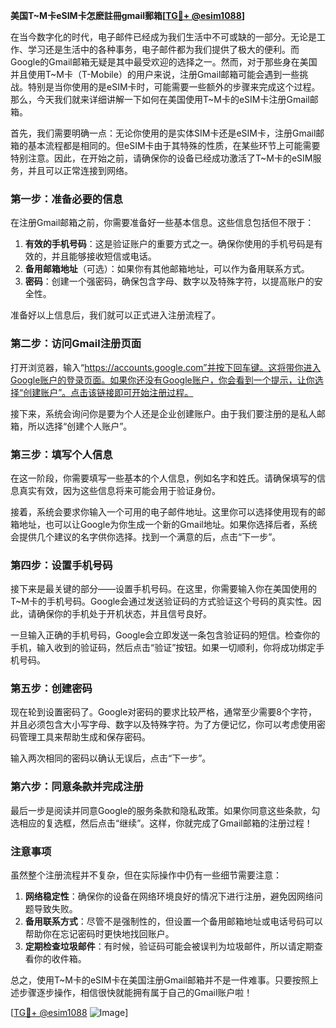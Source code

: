 **美国T~M卡eSIM卡怎麽註冊gmail郵箱[[TG💪+ @esim1088](https://t.me/s/esim1088)]**

在当今数字化的时代，电子邮件已经成为我们生活中不可或缺的一部分。无论是工作、学习还是生活中的各种事务，电子邮件都为我们提供了极大的便利。而Google的Gmail邮箱无疑是其中最受欢迎的选择之一。然而，对于那些身在美国并且使用T~M卡（T-Mobile）的用户来说，注册Gmail邮箱可能会遇到一些挑战。特别是当你使用的是eSIM卡时，可能需要一些额外的步骤来完成这个过程。那么，今天我们就来详细讲解一下如何在美国使用T~M卡的eSIM卡注册Gmail邮箱。

首先，我们需要明确一点：无论你使用的是实体SIM卡还是eSIM卡，注册Gmail邮箱的基本流程都是相同的。但eSIM卡由于其特殊的性质，在某些环节上可能需要特别注意。因此，在开始之前，请确保你的设备已经成功激活了T~M卡的eSIM服务，并且可以正常连接到网络。

### 第一步：准备必要的信息

在注册Gmail邮箱之前，你需要准备好一些基本信息。这些信息包括但不限于：

1. **有效的手机号码**：这是验证账户的重要方式之一。确保你使用的手机号码是有效的，并且能够接收短信或电话。
2. **备用邮箱地址**（可选）：如果你有其他邮箱地址，可以作为备用联系方式。
3. **密码**：创建一个强密码，确保包含字母、数字以及特殊字符，以提高账户的安全性。

准备好以上信息后，我们就可以正式进入注册流程了。

### 第二步：访问Gmail注册页面

打开浏览器，输入“https://accounts.google.com”并按下回车键。这将带你进入Google账户的登录页面。如果你还没有Google账户，你会看到一个提示，让你选择“创建账户”。点击该链接即可开始注册过程。

接下来，系统会询问你是要为个人还是企业创建账户。由于我们要注册的是私人邮箱，所以选择“创建个人账户”。

### 第三步：填写个人信息

在这一阶段，你需要填写一些基本的个人信息，例如名字和姓氏。请确保填写的信息真实有效，因为这些信息将来可能会用于验证身份。

接着，系统会要求你输入一个可用的电子邮件地址。这里你可以选择使用现有的邮箱地址，也可以让Google为你生成一个新的Gmail地址。如果你选择后者，系统会提供几个建议的名字供你选择。找到一个满意的后，点击“下一步”。

### 第四步：设置手机号码

接下来是最关键的部分——设置手机号码。在这里，你需要输入你在美国使用的T~M卡的手机号码。Google会通过发送验证码的方式验证这个号码的真实性。因此，请确保你的手机处于开机状态，并且信号良好。

一旦输入正确的手机号码，Google会立即发送一条包含验证码的短信。检查你的手机，输入收到的验证码，然后点击“验证”按钮。如果一切顺利，你将成功绑定手机号码。

### 第五步：创建密码

现在轮到设置密码了。Google对密码的要求比较严格，通常至少需要8个字符，并且必须包含大小写字母、数字以及特殊字符。为了方便记忆，你可以考虑使用密码管理工具来帮助生成和保存密码。

输入两次相同的密码以确认无误后，点击“下一步”。

### 第六步：同意条款并完成注册

最后一步是阅读并同意Google的服务条款和隐私政策。如果你同意这些条款，勾选相应的复选框，然后点击“继续”。这样，你就完成了Gmail邮箱的注册过程！

### 注意事项

虽然整个注册流程并不复杂，但在实际操作中仍有一些细节需要注意：

1. **网络稳定性**：确保你的设备在网络环境良好的情况下进行注册，避免因网络问题导致失败。
2. **备用联系方式**：尽管不是强制性的，但设置一个备用邮箱地址或电话号码可以帮助你在忘记密码时更快地找回账户。
3. **定期检查垃圾邮件**：有时候，验证码可能会被误判为垃圾邮件，所以请定期查看你的收件箱。

总之，使用T~M卡的eSIM卡在美国注册Gmail邮箱并不是一件难事。只要按照上述步骤逐步操作，相信很快就能拥有属于自己的Gmail账户啦！

[[TG💪+ @esim1088](https://t.me/s/esim1088) ![Image](https://i.postimg.cc/4NQfJmqS/Snipaste-2025-05-13-00-14-12.png)]